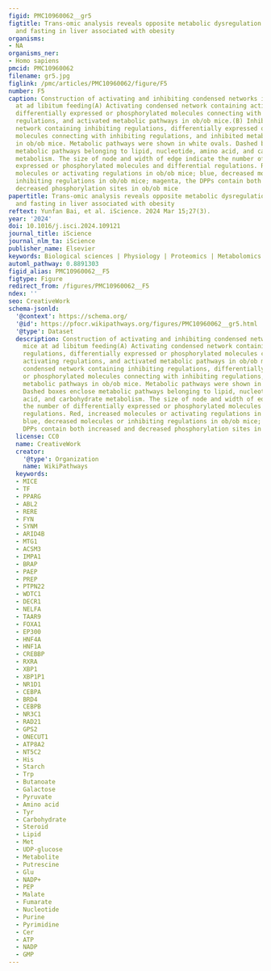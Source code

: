 ```yaml
---
figid: PMC10960062__gr5
figtitle: Trans-omic analysis reveals opposite metabolic dysregulation between feeding
  and fasting in liver associated with obesity
organisms:
- NA
organisms_ner:
- Homo sapiens
pmcid: PMC10960062
filename: gr5.jpg
figlink: /pmc/articles/PMC10960062/figure/F5
number: F5
caption: Construction of activating and inhibiting condensed networks in ob/ob mice
  at ad libitum feeding(A) Activating condensed network containing activating regulations,
  differentially expressed or phosphorylated molecules connecting with activating
  regulations, and activated metabolic pathways in ob/ob mice.(B) Inhibiting condensed
  network containing inhibiting regulations, differentially expressed or phosphorylated
  molecules connecting with inhibiting regulations, and inhibited metabolic pathways
  in ob/ob mice. Metabolic pathways were shown in white ovals. Dashed boxes enclose
  metabolic pathways belonging to lipid, nucleotide, amino acid, and carbohydrate
  metabolism. The size of node and width of edge indicate the number of differentially
  expressed or phosphorylated molecules and differential regulations. Red, increased
  molecules or activating regulations in ob/ob mice; blue, decreased molecules or
  inhibiting regulations in ob/ob mice; magenta, the DPPs contain both increased and
  decreased phosphorylation sites in ob/ob mice
papertitle: Trans-omic analysis reveals opposite metabolic dysregulation between feeding
  and fasting in liver associated with obesity
reftext: Yunfan Bai, et al. iScience. 2024 Mar 15;27(3).
year: '2024'
doi: 10.1016/j.isci.2024.109121
journal_title: iScience
journal_nlm_ta: iScience
publisher_name: Elsevier
keywords: Biological sciences | Physiology | Proteomics | Metabolomics | Transcriptomics
automl_pathway: 0.8891303
figid_alias: PMC10960062__F5
figtype: Figure
redirect_from: /figures/PMC10960062__F5
ndex: ''
seo: CreativeWork
schema-jsonld:
  '@context': https://schema.org/
  '@id': https://pfocr.wikipathways.org/figures/PMC10960062__gr5.html
  '@type': Dataset
  description: Construction of activating and inhibiting condensed networks in ob/ob
    mice at ad libitum feeding(A) Activating condensed network containing activating
    regulations, differentially expressed or phosphorylated molecules connecting with
    activating regulations, and activated metabolic pathways in ob/ob mice.(B) Inhibiting
    condensed network containing inhibiting regulations, differentially expressed
    or phosphorylated molecules connecting with inhibiting regulations, and inhibited
    metabolic pathways in ob/ob mice. Metabolic pathways were shown in white ovals.
    Dashed boxes enclose metabolic pathways belonging to lipid, nucleotide, amino
    acid, and carbohydrate metabolism. The size of node and width of edge indicate
    the number of differentially expressed or phosphorylated molecules and differential
    regulations. Red, increased molecules or activating regulations in ob/ob mice;
    blue, decreased molecules or inhibiting regulations in ob/ob mice; magenta, the
    DPPs contain both increased and decreased phosphorylation sites in ob/ob mice
  license: CC0
  name: CreativeWork
  creator:
    '@type': Organization
    name: WikiPathways
  keywords:
  - MICE
  - TF
  - PPARG
  - ABL2
  - RERE
  - FYN
  - SYNM
  - ARID4B
  - MTG1
  - ACSM3
  - IMPA1
  - BRAP
  - PAEP
  - PREP
  - PTPN22
  - WDTC1
  - DECR1
  - NELFA
  - TAAR9
  - FOXA1
  - EP300
  - HNF4A
  - HNF1A
  - CREBBP
  - RXRA
  - XBP1
  - XBP1P1
  - NR1D1
  - CEBPA
  - BRD4
  - CEBPB
  - NR3C1
  - RAD21
  - GPS2
  - ONECUT1
  - ATP8A2
  - NT5C2
  - His
  - Starch
  - Trp
  - Butanoate
  - Galactose
  - Pyruvate
  - Amino acid
  - Tyr
  - Carbohydrate
  - Steroid
  - Lipid
  - Met
  - UDP-glucose
  - Metabolite
  - Putrescine
  - Glu
  - NADP+
  - PEP
  - Malate
  - Fumarate
  - Nucleotide
  - Purine
  - Pyrimidine
  - Cer
  - ATP
  - NADP
  - GMP
---
```

